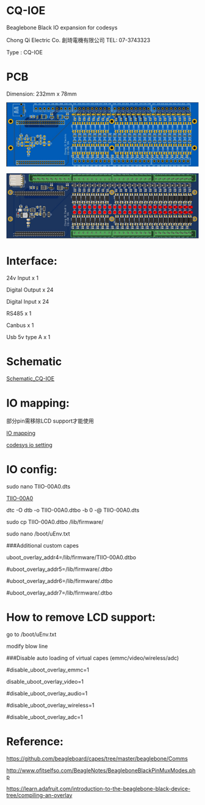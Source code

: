 # CQ-IOE
Beaglebone Black IO expansion for codesys

Chong Qi Electric Co. 創琦電機有限公司
TEL: 07-3743323

Type :  CQ-IOE

# PCB
Dimension: 232mm x 78mm 

![image](https://github.com/chilung1224/CQ-IOE/blob/main/PCB_2D.jpg)

![image](https://github.com/chilung1224/CQ-IOE/blob/main/PCB_3D.jpg)

# Interface:
24v Input x 1

Digital Output x 24

Digital Input x 24

RS485 x 1

Canbus x 1

Usb 5v type A x 1

# Schematic

[Schematic_CQ-IOE](https://github.com/chilung1224/CQ-IOE/blob/main/Schematic_CQ-IOE_2021-05-06.pdf)


# IO mapping:
  部分pin需移除LCD support才能使用
  
[IO mapping](https://github.com/chilung1224/CQ-IOE/blob/main/IO%20mapping.pdf)

[codesys io setting](https://github.com/chilung1224/CQ-IOE/blob/main/GPIOs_P9_P8.csv)

# IO config:
sudo nano TIIO-00A0.dts

[TIIO-00A0](https://github.com/chilung1224/CQ-IOE/blob/main/TIIO-00A0.dts)

dtc -O dtb -o TIIO-00A0.dtbo -b 0 -@ TIIO-00A0.dts

sudo cp TIIO-00A0.dtbo /lib/firmware/

sudo nano /boot/uEnv.txt

###Additional custom capes

uboot_overlay_addr4=/lib/firmware/TIIO-00A0.dtbo

#uboot_overlay_addr5=/lib/firmware/<file5>.dtbo

#uboot_overlay_addr6=/lib/firmware/<file6>.dtbo

#uboot_overlay_addr7=/lib/firmware/<file7>.dtbo

# How to remove LCD support:
go to /boot/uEnv.txt

modify blow line

###Disable auto loading of virtual capes (emmc/video/wireless/adc)

#disable_uboot_overlay_emmc=1

disable_uboot_overlay_video=1

#disable_uboot_overlay_audio=1

#disable_uboot_overlay_wireless=1

#disable_uboot_overlay_adc=1

# Reference:
https://github.com/beagleboard/capes/tree/master/beaglebone/Comms

http://www.ofitselfso.com/BeagleNotes/BeagleboneBlackPinMuxModes.php

https://learn.adafruit.com/introduction-to-the-beaglebone-black-device-tree/compiling-an-overlay

